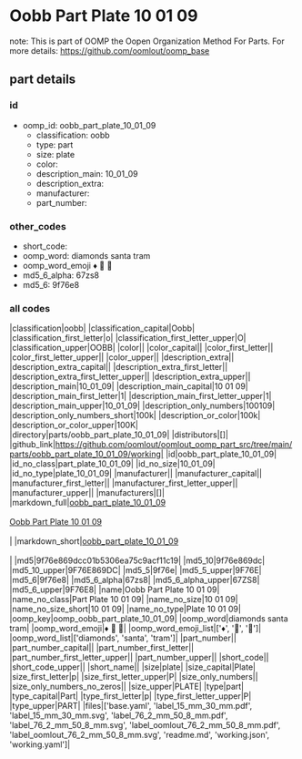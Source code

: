 # Oobb Part Plate 10 01 09  

note: This is part of OOMP the Oopen Organization Method For Parts. For more details: https://github.com/oomlout/oomp_base

##  part details





### id
* oomp_id: oobb_part_plate_10_01_09
  * classification: oobb
  * type: part
  * size: plate
  * color: 
  * description_main: 10_01_09
  * description_extra: 
  * manufacturer: 
  * part_number: 

### other_codes
* short_code: 
* oomp_word: diamonds santa tram
* oomp_word_emoji :diamonds: :santa: :tram:
* md5_6_alpha: 67zs8
* md5_6: 9f76e8

### all codes 
|classification|oobb|
|classification_capital|Oobb|
|classification_first_letter|o|
|classification_first_letter_upper|O|
|classification_upper|OOBB|
|color||
|color_capital||
|color_first_letter||
|color_first_letter_upper||
|color_upper||
|description_extra||
|description_extra_capital||
|description_extra_first_letter||
|description_extra_first_letter_upper||
|description_extra_upper||
|description_main|10_01_09|
|description_main_capital|10 01 09|
|description_main_first_letter|1|
|description_main_first_letter_upper|1|
|description_main_upper|10_01_09|
|description_only_numbers|100109|
|description_only_numbers_short|100k|
|description_or_color|100k|
|description_or_color_upper|100K|
|directory|parts/oobb_part_plate_10_01_09|
|distributors|[]|
|github_link|https://github.com/oomlout/oomlout_oomp_part_src/tree/main/parts/oobb_part_plate_10_01_09/working|
|id|oobb_part_plate_10_01_09|
|id_no_class|part_plate_10_01_09|
|id_no_size|10_01_09|
|id_no_type|plate_10_01_09|
|manufacturer||
|manufacturer_capital||
|manufacturer_first_letter||
|manufacturer_first_letter_upper||
|manufacturer_upper||
|manufacturers|[]|
|markdown_full|[oobb_part_plate_10_01_09](https://github.com/oomlout/oomlout_oomp_part_src/tree/main/parts/oobb_part_plate_10_01_09/working)<br>[](https://github.com/oomlout/oomlout_oomp_part_src/tree/main/parts/oobb_part_plate_10_01_09/working)<br>[Oobb Part Plate 10 01 09](https://github.com/oomlout/oomlout_oomp_part_src/tree/main/parts/oobb_part_plate_10_01_09/working)<br><br>|
|markdown_short|[oobb_part_plate_10_01_09](https://github.com/oomlout/oomlout_oomp_part_src/tree/main/parts/oobb_part_plate_10_01_09/working)<br><br>|
|md5|9f76e869dcc01b5306ea75c9acf11c19|
|md5_10|9f76e869dc|
|md5_10_upper|9F76E869DC|
|md5_5|9f76e|
|md5_5_upper|9F76E|
|md5_6|9f76e8|
|md5_6_alpha|67zs8|
|md5_6_alpha_upper|67ZS8|
|md5_6_upper|9F76E8|
|name|Oobb Part Plate 10 01 09|
|name_no_class|Part Plate 10 01 09|
|name_no_size|10 01 09|
|name_no_size_short|10 01 09|
|name_no_type|Plate 10 01 09|
|oomp_key|oomp_oobb_part_plate_10_01_09|
|oomp_word|diamonds santa tram|
|oomp_word_emoji|:diamonds: :santa: :tram:|
|oomp_word_emoji_list|[':diamonds:', ':santa:', ':tram:']|
|oomp_word_list|['diamonds', 'santa', 'tram']|
|part_number||
|part_number_capital||
|part_number_first_letter||
|part_number_first_letter_upper||
|part_number_upper||
|short_code||
|short_code_upper||
|short_name||
|size|plate|
|size_capital|Plate|
|size_first_letter|p|
|size_first_letter_upper|P|
|size_only_numbers||
|size_only_numbers_no_zeros||
|size_upper|PLATE|
|type|part|
|type_capital|Part|
|type_first_letter|p|
|type_first_letter_upper|P|
|type_upper|PART|
|files|['base.yaml', 'label_15_mm_30_mm.pdf', 'label_15_mm_30_mm.svg', 'label_76_2_mm_50_8_mm.pdf', 'label_76_2_mm_50_8_mm.svg', 'label_oomlout_76_2_mm_50_8_mm.pdf', 'label_oomlout_76_2_mm_50_8_mm.svg', 'readme.md', 'working.json', 'working.yaml']|
